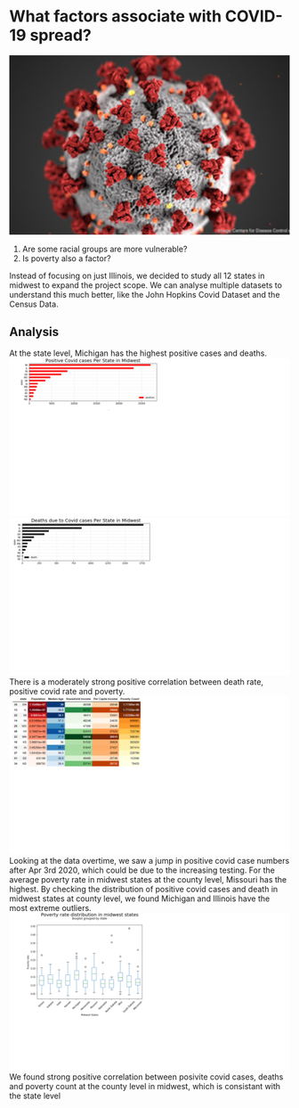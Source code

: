 # What factors associate with COVID-19 spread?
![covid](proj1.jpg)

  1. Are some racial groups are more vulnerable?
  2. Is poverty also a factor?

Instead of focusing on just Illinois, we decided to study all 12 states in midwest to expand the project scope.
We can analyse multiple datasets to understand this much better, like the John Hopkins Covid Dataset and the  Census Data. 

## Analysis
At the state level, Michigan has the highest positive cases and deaths.
![MI1](covid1.png)
![MI2](covid2.png)
There is a moderately strong positive correlation between death rate, positive covid rate and poverty.
![MI3](covid3.png)
Looking at the data overtime, we saw a jump in positive covid case numbers after Apr 3rd 2020, which could be due to the increasing testing.
For the average poverty rate in midwest states at the county level, Missouri has the highest.
By checking the distribution of positive covid cases and death in midwest states at county level, we found Michigan and Illinois have the most extreme outliers.
![MI4](covid4.png)
We found strong positive correlation between posivite covid cases, deaths and poverty count at the county level in midwest, which is consistant with the state level
